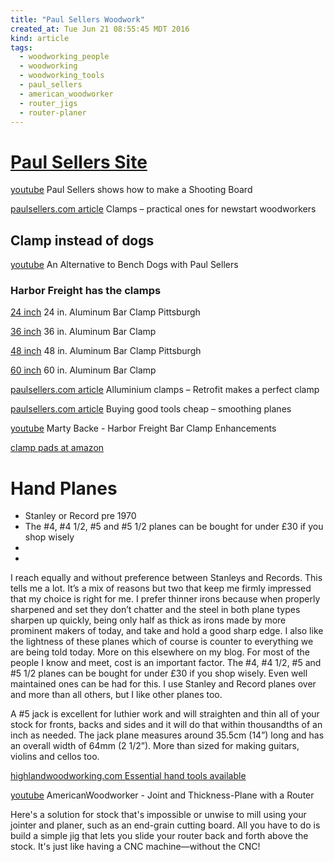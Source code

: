 ```yaml
---
title: "Paul Sellers Woodwork"
created_at: Tue Jun 21 08:55:45 MDT 2016
kind: article
tags:
  - woodworking_people
  - woodworking
  - woodworking_tools
  - paul_sellers
  - american_woodworker
  - router_jigs
  - router-planer
---
```


# <a href="https://paulsellers.com/" target="_blank">Paul Sellers Site</a>

<a href="https://www.youtube.com/watch?v=-Ypbvcxb-8M" target="_blank">youtube</a>
Paul Sellers shows how to make a Shooting Board

<a href="https://paulsellers.com/2012/01/clamps-good-ones-for-newstart-woodworkers/" target="_blank">paulsellers.com article</a>
Clamps – practical ones for newstart woodworkers


## Clamp instead of dogs

<a href="https://www.youtube.com/watch?v=SozekTvPpJM" target="_blank">youtube</a>
An Alternative to Bench Dogs with Paul Sellers 

### Harbor Freight has the clamps

<a href="http://www.harborfreight.com/24-in-aluminum-bar-clamp-60541.html" target="_blank">24 inch</a>
24 in. Aluminum Bar Clamp Pittsburgh

<a href="http://www.harborfreight.com/36-in-aluminum-bar-clamp-60539.html" target="_blank">36 inch</a>
36 in. Aluminum Bar Clamp 

<a href="http://www.harborfreight.com/48-in-aluminum-bar-clamp-60540.html" target="_blank">48 inch</a>
48 in. Aluminum Bar Clamp Pittsburgh

<a href="http://www.harborfreight.com/60-in-aluminum-bar-clamp-60594.html" target="_blank">60 inch</a>
60 in. Aluminum Bar Clamp

<a href="https://paulsellers.com/2011/11/4473/" target="_blank">paulsellers.com article</a>
Alluminium clamps – Retrofit makes a perfect clamp

<a href="https://paulsellers.com/2012/09/buying-good-tools-cheap-smoothing-planes/" target="_blank">paulsellers.com article</a>
Buying good tools cheap – smoothing planes

<a href="https://www.youtube.com/watch?v=ZwAiVcJ_92Y" target="_blank">youtube</a> Marty Backe - Harbor Freight Bar Clamp Enhancements

<a href="https://www.amazon.com/Adjustable-Clamp-7456-Cushion-4-Pack/dp/B0000224CC/" target="_blank">clamp pads at amazon</a>

# Hand Planes

<ul>
  <li>Stanley or Record pre 1970</li>
  <li>The #4, #4 1/2, #5 and #5 1/2 planes can be bought for under £30 if you shop wisely</li>
  <li></li>
  <li></li>
</ul>

I reach equally and without preference between Stanleys and Records. This
tells me a lot. It’s a mix of  reasons but two that keep me firmly
impressed that my choice is right for me. I prefer thinner irons because
when properly sharpened and set they don’t chatter and the steel in both
plane types sharpen up quickly, being only half as thick as  irons made
by more prominent makers of today, and take and hold a good sharp edge. I
also like the lightness of these planes which of course is counter to
everything we are being told today. More on this elsewhere on my blog. For
most of the people I know and meet, cost is an important factor. 
The #4, #4 1/2, #5 and #5 1/2 planes can be bought for under £30 if you shop
wisely. Even well maintained ones can be had for this. I use Stanley and
Record planes over  and more than all others, but I like other planes too.

A #5 jack is excellent for luthier work and will straighten and thin
all of your stock for fronts, backs and sides and it will do that within
thousandths of an inch as needed. The jack plane measures around 35.5cm
(14”) long and has an overall width of  64mm (2 1/2”). More than
sized for making guitars, violins and cellos too.



<a href="http://www.highlandwoodworking.com/essential-woodworking-hand-tools-paul-sellers.aspx" target="_blank">highlandwoodworking.com Essential hand tools available</a>

<a href="https://www.youtube.com/watch?v=TpU5dZlW2pg" target="_blank">youtube</a>
AmericanWoodworker - Joint and Thickness-Plane with a Router

Here's a solution for stock that's impossible or unwise to mill using your
jointer and planer, such as an end-grain cutting board. All you have to
do is build a simple jig that lets you slide your router back and forth
above the stock. It's just like having a CNC machine—without the CNC!

<!--
html boilerplate
<a href="" target="_blank"></a>
<img src="" width="400px">
<ul>
  <li></li>
</ul>
<pre>
</pre>
<pre><code>
</code></pre>
-->
